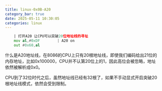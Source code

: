 ```yaml
---
title: linux-0x0B-A20
category_bar: true
date: 2025-05-11 10:30:05
categories: linux
---
```


```asm
	| 打开A20 让CPU可以突破20位地址线的寻址
	mov	al,#0xDF		| A20 on
	out	#0x60,al
```

什么是A20地址线，在8086的CPU上只有20根地址线，即使我们编码给出21位的内存地址，比如0x100000，CPU并不认第20位上的1，因此高位会被忽略，地址依然被解析成0x0。

CPU到了32位时代之后，虽然地址线已经有32根了，如果不手动显式开启突破20根地址线模式，依然会受到限制。